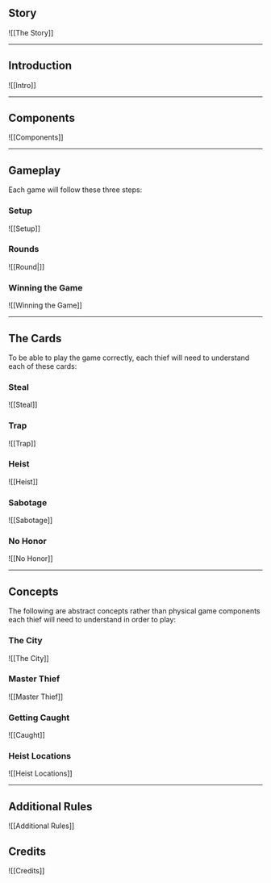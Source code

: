 ## Story
![[The Story]]

---
## Introduction
![[Intro]]

---
## Components
![[Components]]

---
## Gameplay
Each game will follow these three steps:

### Setup
![[Setup]]

### Rounds
![[Round|]]

### Winning the Game
![[Winning the Game]]

---
## The Cards
To be able to play the game correctly, each thief will need to understand each of these cards:

### Steal
![[Steal]]

### Trap
![[Trap]]

### Heist
![[Heist]]

### Sabotage
![[Sabotage]]

### No Honor
![[No Honor]]

---
## Concepts
The following are abstract concepts rather than physical game components each thief will need to understand in order to play:

### The City
![[The City]]

### Master Thief
![[Master Thief]]

### Getting Caught
![[Caught]]

### Heist Locations
![[Heist Locations]]

---
## Additional Rules
![[Additional Rules]]

## Credits
![[Credits]]